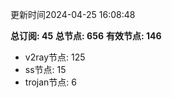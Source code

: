 更新时间2024-04-25 16:08:48

**总订阅: 45**
**总节点: 656**
**有效节点: 146**
- v2ray节点: 125
- ss节点: 15
- trojan节点: 6
